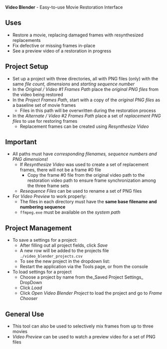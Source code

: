 **Video Blender** - Easy-to-use Movie Restoration Interface

## Uses
- Restore a movie, replacing damaged frames with resynthesized replacements
- Fix defective or missing frames in-place
- See a preview video of a restoration in progress

## Project Setup
- Set up a project with three directories, all with PNG files (only) with the same _file count, dimensions_ and _starting sequence number_
- In the _Original / Video #1 Frames Path_ place the _original PNG files_ from the video being restored
- In the _Project Frames Path_, start with a copy of the  _original PNG files_ as a baseline set of movie frames
    - Files in this path will be overwritten during the restoration process
- In the _Alternate / Video #2 Frames Path_ place a set of _replacement PNG files_ to use for restoring frames
    - Replacement frames can be created using _Resynthesize Video_

## Important
- All paths must have _corresponding filenames, sequence numbers and PNG dimensions_!
    - If _Resynthesize Video_ was used to create a set of replacement frames, there will not be a frame #0 file
        - Copy the frame #0 file from the original video path to the restoration video path to ensure frame synchronization among the three frame sets
    - _Resequence Files_ can be used to rename a set of PNG files
- For _Video Preview_ to work properly:
    - The files in each directory must have the **same base filename and numbering sequence**
    - `ffmpeg.exe` must be available on the _system path_

## Project Management
- To save a settings for a project:
    - After filling out all project fields, click _Save_
    - A new row will be added to the projects file `./video_blender_projects.csv`
    - To see the new project in the dropdown list:
    - Restart the application via the Tools page, or from the console
- To load settings for a project
    - Choose a project by name from the_Saved Project Settings_ DropDown
    - Click _Load_
    - Click _Open Video Blender Project_ to load the project and go to _Frame Chooser_

## General Use
- This tool can also be used to selectively mix frames from up to three movies
- _Video Preview_ can be used to watch a preview video for a set of PNG files
